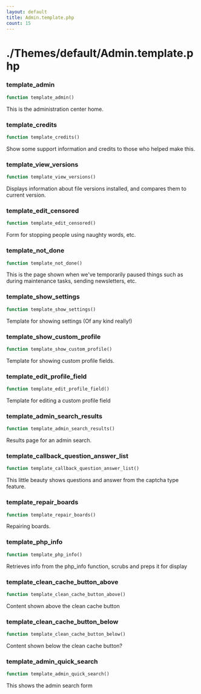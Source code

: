 ```yaml
---
layout: default
title: Admin.template.php
count: 15
---
```


# ./Themes/default/Admin.template.php

### template_admin

```php
function template_admin()
```
This is the administration center home.




### template_credits

```php
function template_credits()
```
Show some support information and credits to those who helped make this.




### template_view_versions

```php
function template_view_versions()
```
Displays information about file versions installed, and compares them to current version.




### template_edit_censored

```php
function template_edit_censored()
```
Form for stopping people using naughty words, etc.




### template_not_done

```php
function template_not_done()
```
This is the page shown when we've temporarily paused things such as during maintenance tasks, sending newsletters, etc.




### template_show_settings

```php
function template_show_settings()
```
Template for showing settings (Of any kind really!)




### template_show_custom_profile

```php
function template_show_custom_profile()
```
Template for showing custom profile fields.




### template_edit_profile_field

```php
function template_edit_profile_field()
```
Template for editing a custom profile field




### template_admin_search_results

```php
function template_admin_search_results()
```
Results page for an admin search.




### template_callback_question_answer_list

```php
function template_callback_question_answer_list()
```
This little beauty shows questions and answer from the captcha type feature.




### template_repair_boards

```php
function template_repair_boards()
```
Repairing boards.




### template_php_info

```php
function template_php_info()
```
Retrieves info from the php_info function, scrubs and preps it for display




### template_clean_cache_button_above

```php
function template_clean_cache_button_above()
```
Content shown above the clean cache button




### template_clean_cache_button_below

```php
function template_clean_cache_button_below()
```
Content shown below the clean cache button?




### template_admin_quick_search

```php
function template_admin_quick_search()
```
This shows the admin search form




